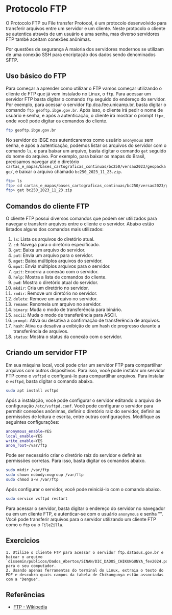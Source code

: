 # Protocolo FTP
O Protocolo FTP ou File transfer Protocol,  é um protocolo desenvolvido para transferir arquivos entre um servidor e um cliente. Neste protocolo o cliente se autentica através de um usuário e uma senha, mas diverso servidores FTP també aceitam conexões anônimas.

Por questões de segurança A maioria dos servidores modernos se utilizam de uma conexão SSH para encriptação dos dados sendo denominados SFTP.

## Uso básico do FTP
Para começar a aprender como utilizar o FTP vamos começar utilizando o cliente de FTP que já vem instalado no Linux, o `ftp`. Para acessar um servidor FTP basta digitar o comando `ftp` seguido do endereço do servidor. Por exemplo, para acessar o servidor ftp.dca.fee.unicamp.br, basta digitar o comando `ftp geoftp.ibge.gov.br`. Após isso, o cliente irá pedir o nome de usuário e senha, e após a autenticação, o cliente irá mostrar o prompt `ftp>`, onde você pode digitar os comandos do cliente.

```bash
ftp geoftp.ibge.gov.br
``` 

No servidor do IBGE nos autenticaremos como usuário `anonymous` sem senha, e após a autenticação, podemos listar os arquivos do servidor com o comando `ls`, e para baixar um arquivo, basta digitar o comando `get` seguido do nome do arquivo. Por exemplo, para baixar os mapas do Brasil, precisamos navegar até o diretório `cartas_e_mapas/bases_cartograficas_continuas/bc250/versao2023/geopackage/`, e baixar o arquivo chamado `bc250_2023_11_23.zip`.

```bash
ftp> ls
ftp> cd cartas_e_mapas/bases_cartograficas_continuas/bc250/versao2023/geopackage/
ftp> get bc250_2023_11_23.zip
```

## Comandos do cliente FTP
O cliente FTP possui diversos comandos que podem ser utilizados para navegar e transferir arquivos entre o cliente e o servidor. Abaixo estão listados alguns dos comandos mais utilizados:
1. `ls`: Lista os arquivos do diretório atual.
2. `cd`: Navega para o diretório especificado.
3. `get`: Baixa um arquivo do servidor.
4. `put`: Envia um arquivo para o servidor.
5. `mget`: Baixa múltiplos arquivos do servidor.
6. `mput`: Envia múltiplos arquivos para o servidor.
7. `quit`: Encerra a conexão com o servidor.
8. `help`: Mostra a lista de comandos do cliente.
9. `pwd`: Mostra o diretório atual do servidor.
10. `mkdir`: Cria um diretório no servidor.
11. `rmdir`: Remove um diretório no servidor.
12. `delete`: Remove um arquivo no servidor.
13. `rename`: Renomeia um arquivo no servidor.
14. `binary`: Muda o modo de transferência para binário.
15. `ascii`: Muda o modo de transferência para ASCII.
16. `prompt`: Ativa ou desativa a confirmação de transferência de arquivos.
17. `hash`: Ativa ou desativa a exibição de um hash de progresso durante a transferência de arquivos.
18. `status`: Mostra o status da conexão com o servidor.

## Criando um servidor FTP
Em sua máquina local, você pode criar um servidor FTP para compartilhar arquivos com outros dispositivos. Para isso, você pode instalar um servidor FTP como o `vsftpd` e configurá-lo para compartilhar arquivos. Para instalar o `vsftpd`, basta digitar o comando abaixo.

```bash
sudo apt install vsftpd
```

Após a instalação, você pode configurar o servidor editando o arquivo de configuração `/etc/vsftpd.conf`. Você pode configurar o servidor para permitir conexões anônimas, definir o diretório raiz do servidor, definir as permissões de leitura e escrita, entre outras configurações. Modifique as seguintes configurações:
```bash
anonymous_enable=YES
local_enable=YES
write_enable=YES
anon_root=/var/ftp
```
Pode ser necessário criar o diretório raiz do servidor e definir as permissões corretas. Para isso, basta digitar os comandos abaixo.

```bash
sudo mkdir /var/ftp
sudo chown nobody:nogroup /var/ftp
sudo chmod a-w /var/ftp
```


Após configurar o servidor, você pode reiniciá-lo com o comando abaixo.

```bash
sudo service vsftpd restart
```

Para acessar o servidor, basta digitar o endereço do servidor no navegador ou em um cliente FTP, e autenticar-se com o usuário `anonymous` e senha "". Você pode transferir arquivos para o servidor utilizando um cliente FTP como o `ftp` ou o `FileZilla`.

## Exercicios
    1. Utilize o cliente FTP para acessar o servidor ftp.datasus.gov.br e baixar o arquivo `dissemin/publicos/Dados_Abertos/SINAN/DIC_DADOS_CHIKUNGUNYA_fev2024.pdf` para o seu computador.
    2. Usando apenas ferramentas do terminal do Linux, extraia o texto do PDF e descubra quais campos da tabela de Chikungunya estão associadas com a "Dengue".

## Referências
- [FTP - Wikipedia](https://en.wikipedia.org/wiki/File_Transfer_Protocol)


